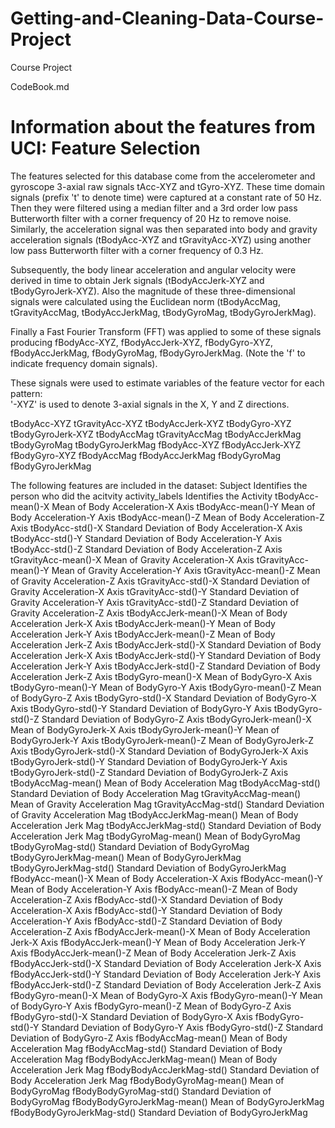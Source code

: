 Getting-and-Cleaning-Data-Course-Project
========================================

Course Project

CodeBook.md

Information about the features from UCI:
Feature Selection 
=================

The features selected for this database come from the accelerometer and gyroscope 3-axial raw signals tAcc-XYZ and tGyro-XYZ. These time domain signals (prefix 't' to denote time) were captured at a constant rate of 50 Hz. Then they were filtered using a median filter and a 3rd order low pass Butterworth filter with a corner frequency of 20 Hz to remove noise. Similarly, the acceleration signal was then separated into body and gravity acceleration signals (tBodyAcc-XYZ and tGravityAcc-XYZ) using another low pass Butterworth filter with a corner frequency of 0.3 Hz. 

Subsequently, the body linear acceleration and angular velocity were derived in time to obtain Jerk signals (tBodyAccJerk-XYZ and tBodyGyroJerk-XYZ). Also the magnitude of these three-dimensional signals were calculated using the Euclidean norm (tBodyAccMag, tGravityAccMag, tBodyAccJerkMag, tBodyGyroMag, tBodyGyroJerkMag). 

Finally a Fast Fourier Transform (FFT) was applied to some of these signals producing fBodyAcc-XYZ, fBodyAccJerk-XYZ, fBodyGyro-XYZ, fBodyAccJerkMag, fBodyGyroMag, fBodyGyroJerkMag. (Note the 'f' to indicate frequency domain signals). 

These signals were used to estimate variables of the feature vector for each pattern:  
'-XYZ' is used to denote 3-axial signals in the X, Y and Z directions.

tBodyAcc-XYZ
tGravityAcc-XYZ
tBodyAccJerk-XYZ
tBodyGyro-XYZ
tBodyGyroJerk-XYZ
tBodyAccMag
tGravityAccMag
tBodyAccJerkMag
tBodyGyroMag
tBodyGyroJerkMag
fBodyAcc-XYZ
fBodyAccJerk-XYZ
fBodyGyro-XYZ
fBodyAccMag
fBodyAccJerkMag
fBodyGyroMag
fBodyGyroJerkMag

The following features are included in the dataset:
Subject 		Identifies the person who did the acitvity
activity_labels		Identifies the Activity
tBodyAcc-mean()-X	Mean of Body Acceleration-X Axis
tBodyAcc-mean()-Y	Mean of Body Acceleration-Y Axis
tBodyAcc-mean()-Z	Mean of Body Acceleration-Z Axis
tBodyAcc-std()-X	Standard Deviation of Body Acceleration-X Axis
tBodyAcc-std()-Y	Standard Deviation of Body Acceleration-Y Axis
tBodyAcc-std()-Z	Standard Deviation of Body Acceleration-Z Axis
tGravityAcc-mean()-X	Mean of Gravity Acceleration-X Axis
tGravityAcc-mean()-Y	Mean of Gravity Acceleration-Y Axis
tGravityAcc-mean()-Z	Mean of Gravity Acceleration-Z Axis
tGravityAcc-std()-X	Standard Deviation of Gravity Acceleration-X Axis
tGravityAcc-std()-Y	Standard Deviation of Gravity Acceleration-Y Axis
tGravityAcc-std()-Z	Standard Deviation of Gravity Acceleration-Z Axis
tBodyAccJerk-mean()-X	Mean of Body Acceleration Jerk-X Axis
tBodyAccJerk-mean()-Y	Mean of Body Acceleration Jerk-Y Axis
tBodyAccJerk-mean()-Z	Mean of Body Acceleration Jerk-Z Axis
tBodyAccJerk-std()-X	Standard Deviation of Body Acceleration Jerk-X Axis
tBodyAccJerk-std()-Y	Standard Deviation of Body Acceleration Jerk-Y Axis
tBodyAccJerk-std()-Z	Standard Deviation of Body Acceleration Jerk-Z Axis
tBodyGyro-mean()-X	Mean of BodyGyro-X Axis
tBodyGyro-mean()-Y	Mean of BodyGyro-Y Axis
tBodyGyro-mean()-Z	Mean of BodyGyro-Z Axis
tBodyGyro-std()-X	Standard Deviation of BodyGyro-X Axis
tBodyGyro-std()-Y	Standard Deviation of BodyGyro-Y Axis
tBodyGyro-std()-Z	Standard Deviation of BodyGyro-Z Axis
tBodyGyroJerk-mean()-X	Mean of BodyGyroJerk-X Axis
tBodyGyroJerk-mean()-Y	Mean of BodyGyroJerk-Y Axis
tBodyGyroJerk-mean()-Z	Mean of BodyGyroJerk-Z Axis
tBodyGyroJerk-std()-X	Standard Deviation of BodyGyroJerk-X Axis
tBodyGyroJerk-std()-Y	Standard Deviation of BodyGyroJerk-Y Axis
tBodyGyroJerk-std()-Z	Standard Deviation of BodyGyroJerk-Z Axis
tBodyAccMag-mean()	Mean of Body Acceleration Mag
tBodyAccMag-std()	Standard Deviation of Body Acceleration Mag
tGravityAccMag-mean()	Mean of Gravity Acceleration Mag
tGravityAccMag-std()	Standard Deviation of Gravity Acceleration Mag
tBodyAccJerkMag-mean()	Mean of Body Acceleration Jerk Mag
tBodyAccJerkMag-std()	Standard Deviation of Body Acceleration Jerk Mag
tBodyGyroMag-mean()	Mean of BodyGyroMag
tBodyGyroMag-std()	Standard Deviation of BodyGyroMag
tBodyGyroJerkMag-mean()	Mean of BodyGyroJerkMag
tBodyGyroJerkMag-std()	Standard Deviation of BodyGyroJerkMag
fBodyAcc-mean()-X	Mean of Body Acceleration-X Axis
fBodyAcc-mean()-Y	Mean of Body Acceleration-Y Axis
fBodyAcc-mean()-Z	Mean of Body Acceleration-Z Axis
fBodyAcc-std()-X	Standard Deviation of Body Acceleration-X Axis
fBodyAcc-std()-Y	Standard Deviation of Body Acceleration-Y Axis
fBodyAcc-std()-Z	Standard Deviation of Body Acceleration-Z Axis
fBodyAccJerk-mean()-X	Mean of Body Acceleration Jerk-X Axis
fBodyAccJerk-mean()-Y	Mean of Body Acceleration Jerk-Y Axis
fBodyAccJerk-mean()-Z	Mean of Body Acceleration Jerk-Z Axis
fBodyAccJerk-std()-X	Standard Deviation of Body Acceleration Jerk-X Axis
fBodyAccJerk-std()-Y	Standard Deviation of Body Acceleration Jerk-Y Axis
fBodyAccJerk-std()-Z	Standard Deviation of Body Acceleration Jerk-Z Axis
fBodyGyro-mean()-X	Mean of BodyGyro-X Axis
fBodyGyro-mean()-Y	Mean of BodyGyro-Y Axis
fBodyGyro-mean()-Z	Mean of BodyGyro-Z Axis
fBodyGyro-std()-X	Standard Deviation of BodyGyro-X Axis
fBodyGyro-std()-Y	Standard Deviation of BodyGyro-Y Axis
fBodyGyro-std()-Z	Standard Deviation of BodyGyro-Z Axis
fBodyAccMag-mean()	Mean of Body Acceleration Mag
fBodyAccMag-std()	Standard Deviation of Body Acceleration Mag
fBodyBodyAccJerkMag-mean()	Mean of Body Acceleration Jerk Mag
fBodyBodyAccJerkMag-std()	Standard Deviation of Body Acceleration Jerk Mag
fBodyBodyGyroMag-mean()		Mean of BodyGyroMag
fBodyBodyGyroMag-std()		Standard Deviation of BodyGyroMag
fBodyBodyGyroJerkMag-mean()	Mean of BodyGyroJerkMag
fBodyBodyGyroJerkMag-std()	Standard Deviation of BodyGyroJerkMag
